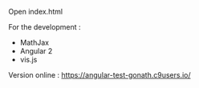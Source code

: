 Open index.html

For the development : 
- MathJax
- Angular 2
- vis.js

Version online : 
https://angular-test-gonath.c9users.io/